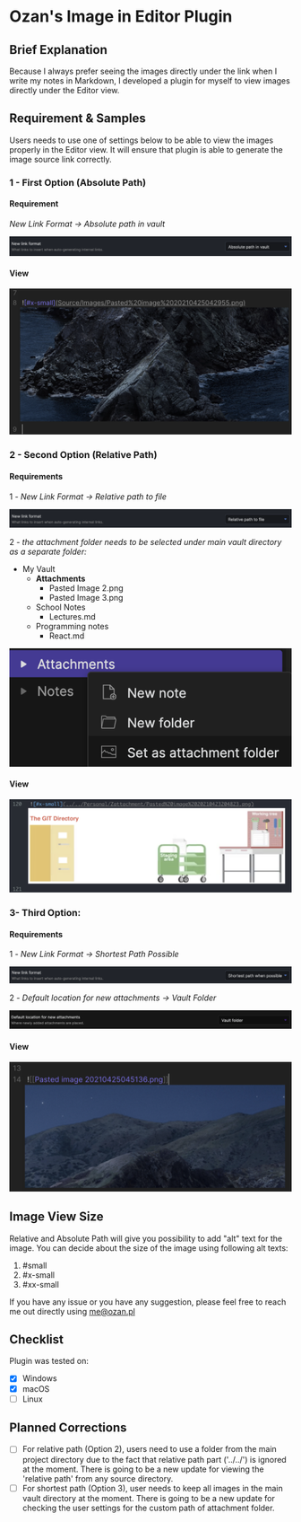 # Ozan's Image in Editor Plugin

## Brief Explanation

Because I always prefer seeing the images directly under the link when I write my notes in Markdown, I developed a plugin for myself to view images directly under the Editor view. 

## Requirement & Samples

Users needs to use one of settings below to be able to view the images properly in the Editor view. It will ensure that plugin is able to generate the image source link correctly.

### 1 - First Option (Absolute Path)

#### Requirement

*New Link Format -> Absolute path in vault*

![Absolute Path Settings](images/Absolute_Path_Settings.png)

#### View

![Absolute Path View](images/Absolute_Path_View.png)

###  2 - Second Option (Relative Path)

#### Requirements

1 - *New Link Format -> Relative path to file*

![Relative Path Settings](images/Relative_Path_Settings.png)

2 - *the attachment folder needs to be selected under main vault directory as a separate folder:*

- My Vault
    - **Attachments**
        - Pasted Image 2.png
        - Pasted Image 3.png
    - School Notes
        - Lectures.md
    - Programming notes
        - React.md

![Relative Path Settings](images/Attachment_Folder_Set.png)

#### View

![Relative Path View](images/Relative_Path_View.png)

### 3- Third Option: 

#### Requirements

1 - *New Link Format -> Shortest Path Possible* 

![Shortest Path Settings](/images/Shortest_Path_Settings.png)

2 - *Default location for new attachments -> Vault Folder*

![Default Location Vault](/images/Default_Location_Vault.png)

#### View

![Shortest Path View](/images/Shortest_Path_Possible_View.png)

## Image View Size

Relative and Absolute Path will give you possibility to add "alt" text for the image. You can decide about the size of the image using following 
alt texts:

1. #small
2. #x-small
3. #xx-small

If you have any issue or you have any suggestion, please feel free to reach me out directly using <me@ozan.pl>

## Checklist

Plugin was tested on:

- [x] Windows
- [x] macOS
- [ ] Linux

## Planned Corrections

- [ ] For relative path (Option 2), users need to use a folder from the main project directory due to the fact that relative path part ('../../') is ignored at the moment. There is going to be a new update for viewing the 'relative path' from any source directory.
- [ ] For shortest path (Option 3), user needs to keep all images in the main vault directory at the moment. There is going to be a new update for checking the user settings for the custom path of attachment folder.